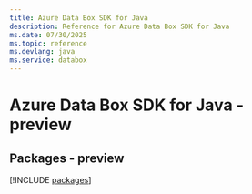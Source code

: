 ```yaml
---
title: Azure Data Box SDK for Java
description: Reference for Azure Data Box SDK for Java
ms.date: 07/30/2025
ms.topic: reference
ms.devlang: java
ms.service: databox
---
```

# Azure Data Box SDK for Java - preview
## Packages - preview
[!INCLUDE [packages](data-box-index.md)]